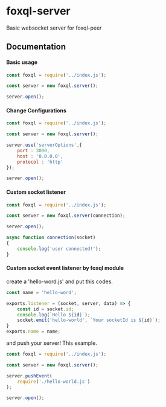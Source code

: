 # foxql-server
Basic websocket server for foxql-peer


## Documentation

#### Basic usage
``` javascript
const foxql = require('../index.js');

const server = new foxql.server();

server.open();  
```


#### Change Configurations
``` javascript
const foxql = require('../index.js');

const server = new foxql.server();

server.use('serverOptions',{
    port : 3000,
    host : '0.0.0.0',
    protocol : 'http'
});

server.open();  
```

#### Custom socket listener
``` javascript
const foxql = require('../index.js');

const server = new foxql.server(connection);

server.open();  

async function connection(socket)
{
    console.log('user connected!');
}
```

#### Custom socket event listener by foxql module
create a 'hello-word.js' and put this codes.
``` javascript
const name = 'hello-word';

exports.listener = (socket, server, data) => {
    const id = socket.id;
    console.log(`Hello ${id}`);
    socket.emit('hello-world', `Your socketId is ${id}`);
}
exports.name = name;
```
and push your server! This example.

``` javascript
const foxql = require('../index.js');

const server = new foxql.server();

server.pushEvent(
    require('./hello-world.js')
);

server.open();  
```

